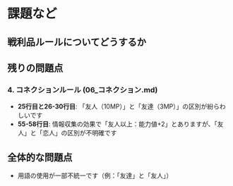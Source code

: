 # 課題など

## 戦利品ルールについてどうするか

## 残りの問題点

### 4. コネクションルール (06_コネクション.md)
- **25行目と26-30行目**: 「友人（10MP）」と「友達（3MP）」の区別が紛らわしいです
- **55-58行目**: 情報収集の効果で「友人以上：能力値+2」とありますが、「友人」と「恋人」の区別が不明確です

## 全体的な問題点
- 用語の使用が一部不統一です（例：「友達」と「友人」）
